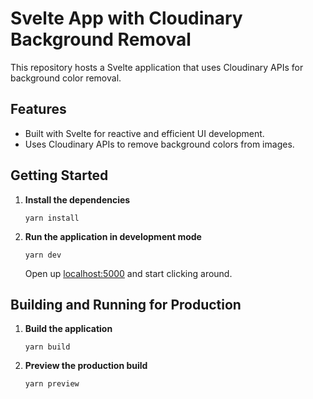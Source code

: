 # Svelte App with Cloudinary Background Removal

This repository hosts a Svelte application that uses Cloudinary APIs for background color removal.

## Features

- Built with Svelte for reactive and efficient UI development.
- Uses Cloudinary APIs to remove background colors from images.

## Getting Started

1. **Install the dependencies**

   ```
   yarn install
   ```

2. **Run the application in development mode**

   ```
   yarn dev
   ```

   Open up [localhost:5000](http://localhost:5000) and start clicking around.

## Building and Running for Production

1. **Build the application**

   ```
   yarn build
   ```

2. **Preview the production build**

   ```
   yarn preview
   ```
